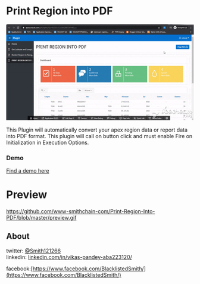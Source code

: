 # Print Region into PDF
![Screenshot](https://github.com/www-smithchain-com/Print-Region-Into-PDF/blob/master/preview.gif)

This Plugin will automatically convert your apex region data or report data into PDF format. This plugin will call on button click and must enable Fire on Initialization in Execution Options.

### Demo
[Find a demo here](https://apex.oracle.com/pls/apex/f?p=65355:5)


# Preview
https://github.com/www-smithchain-com/Print-Region-Into-PDF/blob/master/preview.gif

## About
twitter: [@Smith121266](https://twitter.com/Smith121266)  
linkedin: [linkedin.com/in/vikas-pandey-aba223120/](https://www.linkedin.com/in/vikas-pandey-aba223120/)

facebook:[https://www.facebook.com/BlacklistedSmith/](https://www.facebook.com/BlacklistedSmith/)
